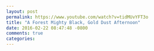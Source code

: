 ```yaml
---
layout: post
permalink: https://www.youtube.com/watch?v=tidMUvYFT3o
title: "A Forest Mighty Black, Gold Dust Afternoon"
date: 2016-02-22 08:47:48 -0800
comments: true
categories: 
---
```

